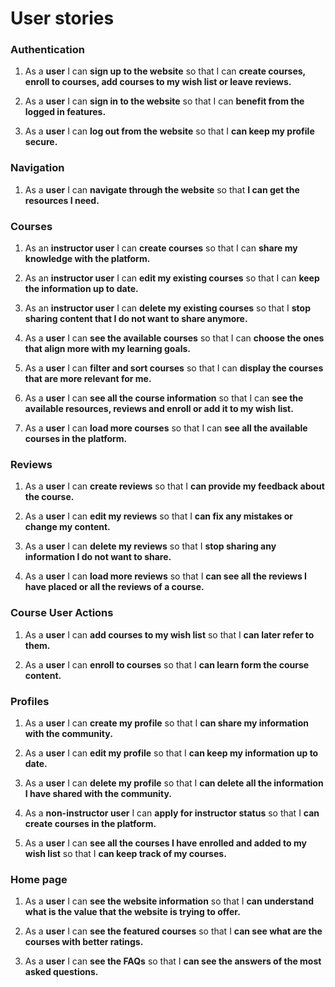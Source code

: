 # User stories

### Authentication
1. As a **user** I can **sign up to the website** so that I can **create courses, enroll to courses, add courses to my wish list or leave reviews.** 

2. As a **user** I can **sign in to the website** so that I can **benefit from the logged in features.** 

3. As a **user** I can **log out from the website** so that I **can keep my profile secure.** 

### Navigation

1. As a **user** I can **navigate through the website** so that **I can get the resources I need.**

### Courses

1. As an **instructor user** I can **create courses** so that I can **share my knowledge with the platform.** 

2. As an **instructor user** I can **edit my existing courses** so that I can **keep the information up to date.** 

3. As an **instructor user** I can **delete my existing courses** so that I **stop sharing content that I do not want to share anymore.**

4. As a **user** I can **see the available courses** so that I can **choose the ones that align more with my learning goals.** 

5. As a **user** I can **filter and sort courses** so that I can **display the courses that are more relevant for me.** 

6. As a **user** I can **see all the course information** so that I can **see the available resources, reviews and enroll or add it to my wish list.** 

7. As a **user** I can **load more courses** so that I can **see all the available courses in the platform.** 

### Reviews

1. As a **user** I can **create reviews** so that I **can provide my feedback about the course.** 

2. As a **user** I can **edit my reviews** so that I **can fix any mistakes or change my content.**

3. As a **user** I can **delete my reviews** so that I **stop sharing any information I do not want to share.**

4. As a **user** I can **load more reviews** so that I **can see all the reviews I have placed or all the reviews of a course.** 

### Course User Actions

1. As a **user** I can **add courses to my wish list** so that I **can later refer to them.** 

2. As a **user** I can **enroll to courses** so that I **can learn form the course content.** 

### Profiles

1. As a **user** I can **create my profile** so that I **can share my information with the community.** 

2. As a **user** I can **edit my profile** so that I **can keep my information up to date.** 

3. As a **user** I can **delete my profile** so that I **can delete all the information I have shared with the community.** 

4. As a **non-instructor user** I can **apply for instructor status** so that I **can create courses in the platform.**

5. As a **user** I can **see all the courses I have enrolled and added to my wish list** so that I **can keep track of my courses.** 

### Home page

1. As a **user** I can **see the website information** so that I **can understand what is the value that the website is trying to offer.** 

2. As a **user** I can **see the featured courses** so that I **can see what are the courses with better ratings.** 

3. As a **user** I can **see the FAQs** so that I **can see the answers of the most asked questions.** 